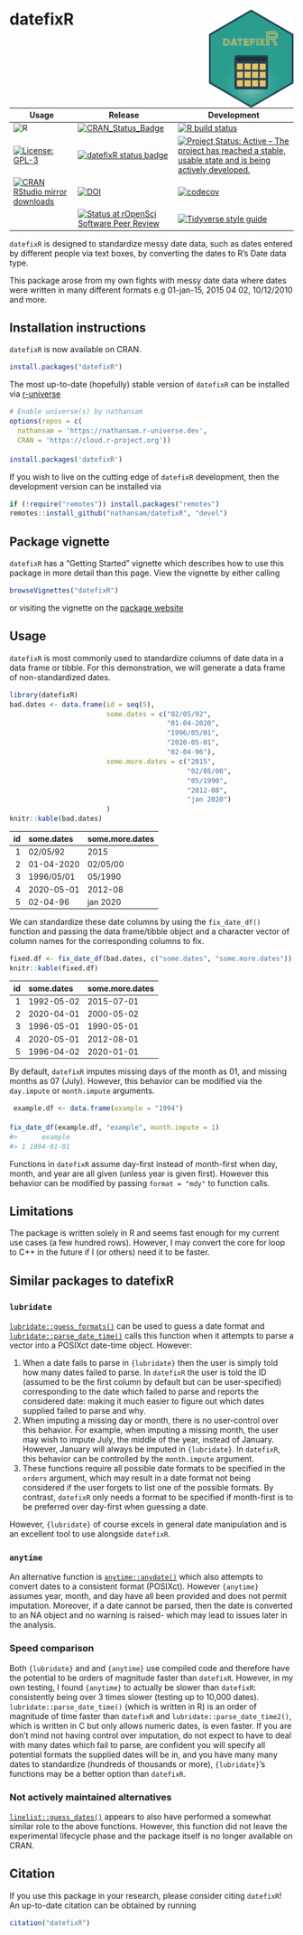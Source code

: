 
<!-- README.md is generated from README.Rmd. Please edit that file -->

# datefixR <img src="man/figures/logo.png" align="right" width="150" />

<!-- badges: start -->

| Usage                                                                                                                                 | Release                                                                                                                                          | Development                                                                                                                                                                                            |
| ------------------------------------------------------------------------------------------------------------------------------------- | ------------------------------------------------------------------------------------------------------------------------------------------------ | ------------------------------------------------------------------------------------------------------------------------------------------------------------------------------------------------------ |
| ![R](https://img.shields.io/badge/r-%23276DC3.svg?style=for-the-badge&logo=r&logoColor=white)                                         | [![CRAN\_Status\_Badge](https://www.r-pkg.org/badges/version/datefixR)](https://cran.r-project.org/package=datefixR)                             | [![R build status](https://github.com/nathansam/datefixR/workflows/CI/badge.svg)](https://github.com/nathansam/datefixR/actions)                                                                       |
| [![License: GPL-3](https://img.shields.io/badge/License-GPL3-green.svg)](https://opensource.org/licenses/GPL-3.0)                     | [![datefixR status badge](https://nathansam.r-universe.dev/badges/datefixR)](https://nathansam.r-universe.dev)                                   | [![Project Status: Active – The project has reached a stable, usable state and is being actively developed.](https://www.repostatus.org/badges/latest/active.svg)](https://www.repostatus.org/#active) |
| [![CRAN RStudio mirror downloads](https://cranlogs.r-pkg.org/badges/grand-total/datefixR?color=blue)](https://r-pkg.org/pkg/datefixR) | [![DOI](https://zenodo.org/badge/DOI/10.5281/zenodo.5655311.svg)](https://doi.org/10.5281/zenodo.5655311)                                        | [![codecov](https://codecov.io/gh/nathansam/datefixR/branch/main/graph/badge.svg?token=lb83myWBXt)](https://app.codecov.io/gh/nathansam/datefixR)                                                      |
|                                                                                                                                       | [![Status at rOpenSci Software Peer Review](https://badges.ropensci.org/533_status.svg)](https://github.com/ropensci/software-review/issues/533) | [![Tidyverse style guide](https://img.shields.io/static/v1?label=Code%20Style&message=Tidyverse&color=1f1c30)](https://style.tidyverse.org)                                                            |

<!-- badges: end -->

`datefixR` is designed to standardize messy date data, such as dates
entered by different people via text boxes, by converting the dates to
R’s Date data type.

This package arose from my own fights with messy date data where dates
were written in many different formats e.g 01-jan-15, 2015 04 02,
10/12/2010 and more.

## Installation instructions

`datefixR` is now available on CRAN.

``` r
install.packages("datefixR")
```

The most up-to-date (hopefully) stable version of `datefixR` can be
installed via [r-universe](https://r-universe.dev/search/)

``` r
# Enable universe(s) by nathansam
options(repos = c(
  nathansam = 'https://nathansam.r-universe.dev',
  CRAN = 'https://cloud.r-project.org'))

install.packages('datefixR')
```

If you wish to live on the cutting edge of `datefixR` development, then
the development version can be installed via

``` r
if (!require("remotes")) install.packages("remotes")
remotes::install_github("nathansam/datefixR", "devel")
```

## Package vignette

`datefixR` has a “Getting Started” vignette which describes how to use
this package in more detail than this page. View the vignette by either
calling

``` r
browseVignettes("datefixR")
```

or visiting the vignette on the [package
website](https://www.constantine-cooke.com/datefixR/articles/datefixR.html)

## Usage

`datefixR` is most commonly used to standardize columns of date data in
a data frame or tibble. For this demonstration, we will generate a data
frame of non-standardized dates.

``` r
library(datefixR)
bad.dates <- data.frame(id = seq(5),
                        some.dates = c("02/05/92",
                                       "01-04-2020",
                                       "1996/05/01",
                                       "2020-05-01",
                                       "02-04-96"),
                        some.more.dates = c("2015",
                                            "02/05/00",
                                            "05/1990",
                                            "2012-08",
                                            "jan 2020")
                        )
knitr::kable(bad.dates)
```

| id | some.dates | some.more.dates |
| -: | :--------- | :-------------- |
|  1 | 02/05/92   | 2015            |
|  2 | 01-04-2020 | 02/05/00        |
|  3 | 1996/05/01 | 05/1990         |
|  4 | 2020-05-01 | 2012-08         |
|  5 | 02-04-96   | jan 2020        |

We can standardize these date columns by using the `fix_date_df()`
function and passing the data frame/tibble object and a character vector
of column names for the corresponding columns to fix.

``` r
fixed.df <- fix_date_df(bad.dates, c("some.dates", "some.more.dates"))
knitr::kable(fixed.df)
```

| id | some.dates | some.more.dates |
| -: | :--------- | :-------------- |
|  1 | 1992-05-02 | 2015-07-01      |
|  2 | 2020-04-01 | 2000-05-02      |
|  3 | 1996-05-01 | 1990-05-01      |
|  4 | 2020-05-01 | 2012-08-01      |
|  5 | 1996-04-02 | 2020-01-01      |

By default, `datefixR` imputes missing days of the month as 01, and
missing months as 07 (July). However, this behavior can be modified via
the `day.impute` or `month.impute` arguments.

``` r
 example.df <- data.frame(example = "1994")

fix_date_df(example.df, "example", month.impute = 1)
#>      example
#> 1 1994-01-01
```

Functions in `datefixR` assume day-first instead of month-first when
day, month, and year are all given (unless year is given first). However
this behavior can be modified by passing `format = "mdy"` to function
calls.

## Limitations

The package is written solely in R and seems fast enough for my current
use cases (a few hundred rows). However, I may convert the core for loop
to C++ in the future if I (or others) need it to be faster.

## Similar packages to datefixR

### `lubridate`

[`lubridate::guess_formats()`](https://lubridate.tidyverse.org/reference/guess_formats.html)
can be used to guess a date format and
[`lubridate::parse_date_time()`](https://lubridate.tidyverse.org/reference/parse_date_time.html)
calls this function when it attempts to parse a vector into a POSIXct
date-time object. However:

1.  When a date fails to parse in `{lubridate}` then the user is simply
    told how many dates failed to parse. In `datefixR` the user is told
    the ID (assumed to be the first column by default but can be
    user-specified) corresponding to the date which failed to parse and
    reports the considered date: making it much easier to figure out
    which dates supplied failed to parse and why.
2.  When imputing a missing day or month, there is no user-control over
    this behavior. For example, when imputing a missing month, the user
    may wish to impute July, the middle of the year, instead of January.
    However, January will always be imputed in `{lubridate}`. In
    `datefixR`, this behavior can be controlled by the `month.impute`
    argument.
3.  These functions require all possible date formats to be specified in
    the `orders` argument, which may result in a date format not being
    considered if the user forgets to list one of the possible formats.
    By contrast, `datefixR` only needs a format to be specified if
    month-first is to be preferred over day-first when guessing a date.

However, `{lubridate}` of course excels in general date manipulation and
is an excellent tool to use alongside `datefixR`.

### `anytime`

An alternative function is
[`anytime::anydate()`](https://dirk.eddelbuettel.com/code/anytime.html)
which also attempts to convert dates to a consistent format (POSIXct).
However `{anytime}` assumes year, month, and day have all been provided
and does not permit imputation. Moreover, if a date cannot be parsed,
then the date is converted to an NA object and no warning is raised-
which may lead to issues later in the analysis.

### Speed comparison

Both `{lubridate}` and and `{anytime}` use compiled code and therefore
have the potential to be orders of magnitude faster than `datefixR`.
However, in my own testing, I found `{anytime}` to actually be slower
than `datefixR`: consistently being over 3 times slower (testing up to
10,000 dates). `lubridate::parse_date_time()` (which is written in R) is
an order of magnitude of time faster than `datefixR` and
`lubridate::parse_date_time2()`, which is written in C but only allows
numeric dates, is even faster. If you are don’t mind not having control
over imputation, do not expect to have to deal with many dates which
fail to parse, are confident you will specify all potential formats the
supplied dates will be in, and you have many many dates to standardize
(hundreds of thousands or more), `{lubridate}`’s functions may be a
better option than `datefixR`.

### Not actively maintained alternatives

[`linelist::guess_dates()`](https://www.repidemicsconsortium.org/linelist/reference/guess_dates.html)
appears to also have performed a somewhat similar role to the above
functions. However, this function did not leave the experimental
lifecycle phase and the package itself is no longer available on CRAN.

## Citation

If you use this package in your research, please consider citing
`datefixR`\! An up-to-date citation can be obtained by running

``` r
citation("datefixR")
```
